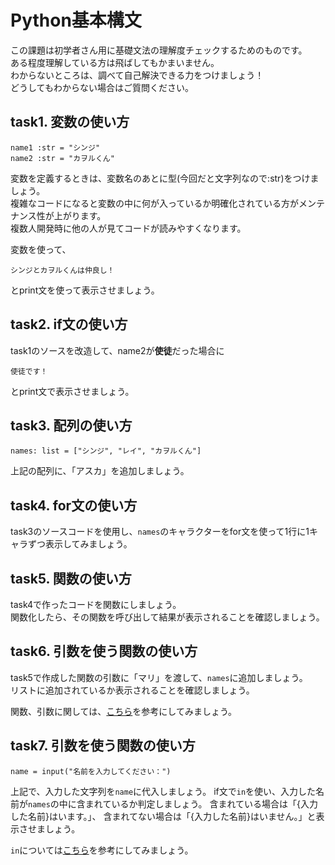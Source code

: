 # Python基本構文
この課題は初学者さん用に基礎文法の理解度チェックするためのものです。  
ある程度理解している方は飛ばしてもかまいません。  
わからないところは、調べて自己解決できる力をつけましょう！  
どうしてもわからない場合はご質問ください。

## task1. 変数の使い方

```
name1 :str = "シンジ"
name2 :str = "カヲルくん"
```

変数を定義するときは、変数名のあとに型(今回だと文字列なので:str)をつけましょう。  
複雑なコードになると変数の中に何が入っているか明確化されている方がメンテナンス性が上がります。  
複数人開発時に他の人が見てコードが読みやすくなります。

変数を使って、  
```
シンジとカヲルくんは仲良し！
```
とprint文を使って表示させましょう。

## task2. if文の使い方

task1のソースを改造して、name2が**使徒**だった場合に
```
使徒です！
```
とprint文で表示させましょう。

## task3. 配列の使い方

```
names: list = ["シンジ", "レイ", "カヲルくん"]
```

上記の配列に、「アスカ」を追加しましょう。

## task4. for文の使い方

task3のソースコードを使用し、`names`のキャラクターをfor文を使って1行に1キャラずつ表示してみましょう。

## task5. 関数の使い方

task4で作ったコードを関数にしましょう。  
関数化したら、その関数を呼び出して結果が表示されることを確認しましょう。

## task6. 引数を使う関数の使い方

task5で作成した関数の引数に「マリ」を渡して、`names`に追加しましょう。  
リストに追加されているか表示されることを確認しましょう。

関数、引数に関しては、[こちら](https://www.mathpython.com/ja/type/)を参考にしてみましょう。

## task7. 引数を使う関数の使い方

```
name = input("名前を入力してください：")
```
上記で、入力した文字列を`name`に代入しましょう。
if文で`in`を使い、入力した名前が`names`の中に含まれているか判定しましょう。
含まれている場合は「{入力した名前}はいます。」、
含まれてない場合は「{入力した名前}はいません。」と表示させましょう。

`in`については[こちら](https://ai-inter1.com/python-if-in/)を参考にしてみましょう。
